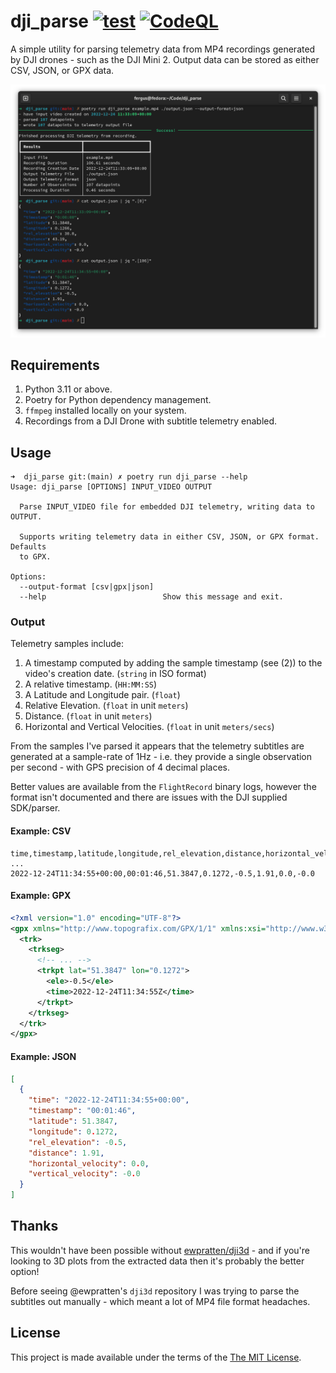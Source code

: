 # dji_parse [![test](https://github.com/FergusInLondon/dji_parse/actions/workflows/main.yml/badge.svg)](https://github.com/FergusInLondon/dji_parse/actions/workflows/main.yml) [![CodeQL](https://github.com/FergusInLondon/dji_parse/actions/workflows/codeql.yml/badge.svg)](https://github.com/FergusInLondon/dji_parse/actions/workflows/codeql.yml)

A simple utility for parsing telemetry data from MP4 recordings generated by DJI drones - such as the DJI Mini 2. Output data can be stored as either CSV, JSON, or GPX data.

<p style="text-align:center">
    <img src="./screenshot.png" />
</p>

## Requirements

1. Python 3.11 or above.
2. Poetry for Python dependency management.
3. `ffmpeg` installed locally on your system.
4. Recordings from a DJI Drone with subtitle telemetry enabled.

## Usage

```
➜  dji_parse git:(main) ✗ poetry run dji_parse --help
Usage: dji_parse [OPTIONS] INPUT_VIDEO OUTPUT

  Parse INPUT_VIDEO file for embedded DJI telemetry, writing data to OUTPUT.

  Supports writing telemetry data in either CSV, JSON, or GPX format. Defaults
  to GPX.

Options:
  --output-format [csv|gpx|json]
  --help                          Show this message and exit.
```

### Output

Telemetry samples include:

1. A timestamp computed by adding the sample timestamp (see (2)) to the video's creation date. (`string` in ISO format)
2. A relative timestamp. (`HH:MM:SS`)
3. A Latitude and Longitude pair. (`float`)
4. Relative Elevation. (`float` in unit `meters`)
5. Distance. (`float` in unit `meters`)
6. Horizontal and Vertical Velocities. (`float` in unit `meters/secs`)

From the samples I've parsed it appears that the telemetry subtitles are generated at a sample-rate of 1Hz - i.e. they provide a single observation per second - with GPS precision of 4 decimal places. 

Better values are available from the `FlightRecord` binary logs, however the format isn't documented and there are issues with the DJI supplied SDK/parser.

#### Example: CSV

```text
time,timestamp,latitude,longitude,rel_elevation,distance,horizontal_velocity,vertical_velocity
...
2022-12-24T11:34:55+00:00,00:01:46,51.3847,0.1272,-0.5,1.91,0.0,-0.0
```

#### Example: GPX

```xml
<?xml version="1.0" encoding="UTF-8"?>
<gpx xmlns="http://www.topografix.com/GPX/1/1" xmlns:xsi="http://www.w3.org/2001/XMLSchema-instance" xsi:schemaLocation="http://www.topografix.com/GPX/1/1 http://www.topografix.com/GPX/1/1/gpx.xsd" version="1.1" creator="gpx.py -- https://github.com/tkrajina/gpxpy">
  <trk>
    <trkseg>
      <!-- ... -->  
      <trkpt lat="51.3847" lon="0.1272">
        <ele>-0.5</ele>
        <time>2022-12-24T11:34:55Z</time>
      </trkpt>
    </trkseg>
  </trk>
</gpx>
```

#### Example: JSON

```json
[
  {
    "time": "2022-12-24T11:34:55+00:00",
    "timestamp": "00:01:46",
    "latitude": 51.3847,
    "longitude": 0.1272,
    "rel_elevation": -0.5,
    "distance": 1.91,
    "horizontal_velocity": 0.0,
    "vertical_velocity": -0.0
  }
]
```

## Thanks

This wouldn't have been possible without [ewpratten/dji3d](https://github.com/ewpratten/dji3d) - and if you're looking to 3D plots from the extracted data then it's probably the better option!

Before seeing @ewpratten's `dji3d` repository I was trying to parse the subtitles out manually - which meant a lot of MP4 file format headaches.

## License

This project is made available under the terms of the [The MIT License](https://opensource.org/licenses/MIT).
